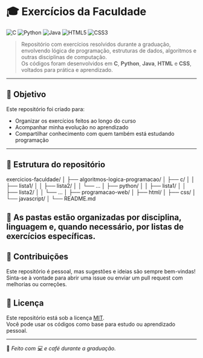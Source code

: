 # 🎓 Exercícios da Faculdade

![C](https://img.shields.io/badge/C-00599C?style=for-the-badge&logo=c&logoColor=white)
![Python](https://img.shields.io/badge/Python-3776AB?style=for-the-badge&logo=python&logoColor=white)
![Java](https://img.shields.io/badge/Java-ED8B00?style=for-the-badge&logo=java&logoColor=white)
![HTML5](https://img.shields.io/badge/HTML5-E34F26?style=for-the-badge&logo=html5&logoColor=white)
![CSS3](https://img.shields.io/badge/CSS3-1572B6?style=for-the-badge&logo=css3&logoColor=white)

> Repositório com exercícios resolvidos durante a graduação, envolvendo lógica de programação, estruturas de dados, algoritmos e outras disciplinas de computação.  
> Os códigos foram desenvolvidos em **C**, **Python**, **Java**, **HTML** e **CSS**, voltados para prática e aprendizado.

---

## 🧠 Objetivo

Este repositório foi criado para:

- Organizar os exercícios feitos ao longo do curso
- Acompanhar minha evolução no aprendizado
- Compartilhar conhecimento com quem também está estudando programação

---

## 📁 Estrutura do repositório
exercicios-faculdade/
│
├── algoritmos-logica-programacao/
│   ├── c/
│   │   ├── lista1/
│   │   ├── lista2/
│   │   └── ...
│   ├── python/
│   │   ├── lista1/
│   │   ├── lista2/
│   │   └── ...
│
├── programacao-web/
│   ├── html/
│   ├── css/
│   └── javascript/
│
└── README.md


## 📌 As pastas estão organizadas por disciplina, linguagem e, quando necessário, por listas de exercícios específicas.

## 🤝 Contribuições
Este repositório é pessoal, mas sugestões e ideias são sempre bem-vindas!
Sinta-se à vontade para abrir uma issue ou enviar um pull request com melhorias ou correções.

## 📄 Licença

Este repositório está sob a licença [MIT](https://opensource.org/licenses/MIT).  
Você pode usar os códigos como base para estudo ou aprendizado pessoal.

---

📌 _Feito com 💻 e café durante a graduação._


